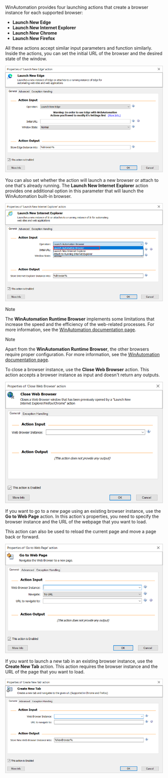 WinAutomation provides four launching actions that create a browser instance for each supported browser: 

- **Launch New Edge**
- **Launch New Internet Explorer**
- **Launch New Chrome**
- **Launch New Firefox**

All these actions accept similar input parameters and function similarly. Inside the actions, you can set the initial URL of the browser and the desired state of the window. 

![The Launch New Edge action.](..\media\launch-new-edge-actions.png)

You can also set whether the action will launch a new browser or attach to one that's already running. The **Launch New Internet Explorer** action provides one additional option in this parameter that will launch the WinAutomation built-in browser. 

![The Launch New Internet Explorer action.](..\media\launch-new-internet-explorer-actions.png)

> [!NOTE]
> The **WinAutomation Runtime Browser** implements some limitations that increase the speed and the efficiency of the web-related processes. For more information, see the [WinAutomation documentation page](https://docs.winautomation.com/en/actual-internet-explorer-vs-automated-browser.html). 

> [!NOTE]
> Apart from the **WinAutomation Runtime Browser**, the other browsers require proper configuration. For more information, see the [WinAutomation documentation page](https://docs.winautomation.com/en/configure-chrome--firefox-and-edge-for-web-automation.html).

To close a browser instance, use the **Close Web Browser** action. This action accepts a browser instance as input and doesn't return any outputs.

![The Close Web Browser action.](..\media\close-web-browser-actions.png)

If you want to go to a new page using an existing browser instance, use the **Go to Web Page** action. In this action's properties, you need to specify the browser instance and the URL of the webpage that you want to load. 

This action can also be used to reload the current page and move a page back or forward.

![The Go to Web Page action.](..\media\go-web-page-action.png)

If you want to launch a new tab in an existing browser instance, use the **Create New Tab** action. This action requires the browser instance and the URL of the page that you want to load. 

![The Create New Tab action.](..\media\create-new-tab-actions.png)
